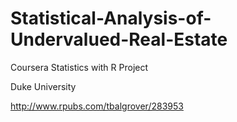 # Statistical-Analysis-of-Undervalued-Real-Estate

Coursera Statistics with R Project

Duke University

http://www.rpubs.com/tbalgrover/283953
